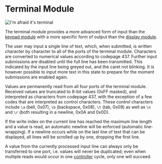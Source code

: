 # Terminal Module
![I'm afraid it's terminal](item:tis3d:terminal_module)

The terminal module provides a more advanced form of input than the [keypad module](keypad_module.md) with a more specific form of output than the [display module](display_module.md).

The user may input a single line of text, which, when submitted, is written character by character to all of the ports of the terminal module. Characters are converted to numerical values according to codepage 437. Further input submissions are disabled until the full line has been transmitted. This indicated by the input line being greyed out, and the caret not blinking. It is however possible to input more text in this state to prepare for the moment submissions are enabled again.

Values are permanently read from all four ports of the terminal module. Received values are truncated to 8-bit values (0xFF masked), and interpreted as characters from codepage 437, with the exception of a few codes that are interpreted as control characters. These control characters include `\a` (bell, 0x07), `\b` (backspace, 0x08), `\t` (tab, 0x09) as well as `\n`  and `\r` (both resulting in a newline, 0x0A and 0x0D).

If the write index on the current line has reached the maximum line length and a value is read, an automatic newline will be enforced (automatic line-wrapping). If a newline occurs while on the last line of text that can be displayed, all lines will be scrolled up by one, dropping the first line.

A value from the currently processed input line can always only be transferred to one port, i.e. values will never be duplicated; even when multiple reads would occur in one [controller](../block/controller.md) cycle, only one will succeed.
